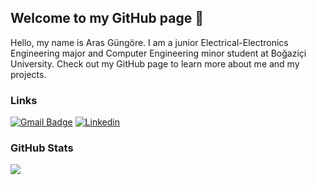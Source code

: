 ## Welcome to my GitHub page 👋

Hello, my name is Aras Güngöre. I am a junior Electrical-Electronics Engineering major and Computer Engineering minor student at Boğaziçi University. Check out my GitHub page to learn more about me and my projects.



### Links

[![Gmail Badge](https://img.shields.io/badge/-arasgungore09-c14438?style=flat&logo=Gmail&logoColor=white&link=mailto:arasgungore09@gmail.com)](mailto:arasgungore09@gmail.com)
[![Linkedin](https://img.shields.io/badge/-arasgungore-blue?style=flat-square&logo=Linkedin&logoColor=white&link=https://www.linkedin.com/in/arasgungore/)](https://www.linkedin.com/in/arasgungore/)



### GitHub Stats

[![](https://github-readme-stats.vercel.app/api?username=arasgungore&show_icons=true&count_private=true)](https://github.com/arasgungore)
